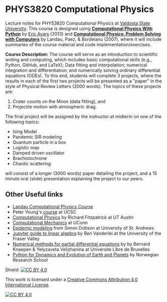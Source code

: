 # PHYS3820 Computational Physics

Lecture notes for PHYS3820 Computational Physics at [Valdosta State University](https://www.valdosta.edu/phy/).  This course is designed using [**Computational Physics
With Python**](https://belglas.files.wordpress.com/2018/03/cpwp.pdf) by [Eric Ayars](https://www.csuchico.edu/physics/people/faculty/eric-ayars.shtml) (2013) and [**Computational Physics: Problem Solving with Computers**](https://www.google.com/books/edition/_/RBg-vgAACAAJ?hl) by Landau, Paez, & Bordeianu (2007), where it will include summaries of the course material and code implementation/exercises.

**Course Description:** The course will serve as an introduction to scientific writing and computing, which includes basic computational skills (e.g., Python, GitHub, and LaTeX); Data fitting and interpolation; numerical integration and differentiation; and numerically solving ordinary differential equations (ODEs).  To this end, students will complete 3 projects, where the results in each of the first two projects will be presented as a "paper" in the style of Physical Review Letters (2000 words).  The topics of these projects are:

1. Crater counts on the Moon (data fitting), and
2. Projectile motion with atmospheric drag.

The final project will be assigned by the instructor at midterm on one of the following topics:

- Ising Model
- Pandemic SIR modeling
- Quantum particle in a box
- Logistic map
- Damped driven oscillator
- Brachistochrone
- Chaotic scattering

will consist of a longer (3000 words) paper detailing the project, and a 15 minute oral (slide) presentation explaining the project to our peers.

## Other Useful links
- [Landau Computational Physics Course](https://www.youtube.com/playlist?list=PLnWQ_pnPVzmJnp794rQXIcwJIjwy7Nb2U)
- Peter Young's [course](https://young.physics.ucsc.edu/115/) at UCSC
- [Computational Physics](https://farside.ph.utexas.edu/teaching/329/329.pdf) by Richard Fitzpatrick at UT Austin
- [Computational Mechanics](https://cooperrc.github.io/computational-mechanics/README.html) at UConn
- [Epidemic modeling](https://simondobson.org/introduction-to-epidemics/index.html) from Simon Dobson at University of St. Andrews
- [Jupyter guide to linear algebra](https://bvanderlei.github.io/jupyter-guide-to-linear-algebra/intro.html) by Ben Vanderlei at the University of the Fraser Valley
- [Numerical methods for partial differential equations](https://aquaulb.github.io/book_solving_pde_mooc/solving_pde_mooc/notebooks/01_Introduction/01_00_Preface.html) by by Bernard Knaepen & Yelyzaveta Velizhanina at Universite Libre de Bruxelles
- [Python for Dynamics and Evolution of Earth and Planets](https://nordicesmhub.github.io/deep_python/index.html) by Norwegian Research School 

Shield: [![CC BY 4.0][cc-by-shield]][cc-by]

This work is licensed under a
[Creative Commons Attribution 4.0 International License][cc-by].

[![CC BY 4.0][cc-by-image]][cc-by]

[cc-by]: http://creativecommons.org/licenses/by/4.0/
[cc-by-image]: https://i.creativecommons.org/l/by/4.0/88x31.png
[cc-by-shield]: https://img.shields.io/badge/License-CC%20BY%204.0-lightgrey.svg